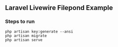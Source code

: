## Laravel Livewire Filepond Example

### Steps to run
```shell
php artisan key:generate --ansi
php artisan migrate
php artisan serve
```